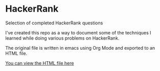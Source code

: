 # HackerRank
Selection of completed HackerRank questions

I've created this repo as a way to document some of the techniques I learned while doing various problems on HackerRank.

The original file is written in emacs using Org Mode and exported to an HTML file.

[You can view the HTML file here](https://CameronChambers93.github.io/HackerRank/Examples.html)
